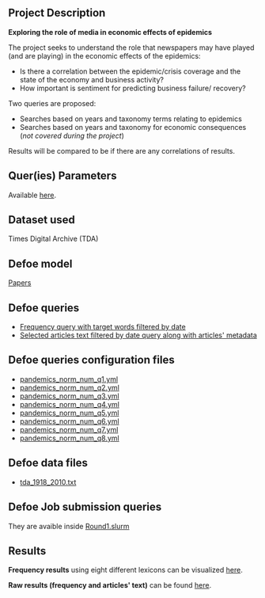 ## Project Description

**Exploring the role of media in economic effects of epidemics**

The project seeks to understand the role that newspapers may have played (and are playing) in the economic effects of the epidemics: 

- Is there a correlation between the epidemic/crisis coverage and the state of the economy and business activity? 
- How important is sentiment for predicting business failure/ recovery?  

Two queries are proposed: 
-	Searches based on years and taxonomy terms relating to epidemics 
-	Searches based on years and taxonomy for economic consequences (*not covered during the project*)

Results will be compared to be if there are any correlations of results.

## Quer(ies) Parameters

Available [here](./Query_Inputs.md).

## Dataset used

Times Digital Archive (TDA)

## Defoe model 

[Papers](https://github.com/defoe-code/defoe/tree/master/defoe/papers)

## Defoe queries

- [Frequency query with target words filtered by date](https://github.com/defoe-code/defoe/blob/master/defoe/papers/queries/target_keysearch_by_year_filter_date.py)
- [Selected articles text filtered by date query along with articles' metadata](https://github.com/defoe-code/defoe/blob/master/defoe/papers/queries/target_keysearch_by_year_filter_date_details.py)

## Defoe queries configuration files

- [pandemics_norm_num_q1.yml](https://github.com/defoe-code/defoe/blob/master/queries/pandemics_norm_num_q1.yml)
- [pandemics_norm_num_q2.yml](https://github.com/defoe-code/defoe/blob/master/queries/pandemics_norm_num_q2.yml)
- [pandemics_norm_num_q3.yml](https://github.com/defoe-code/defoe/blob/master/queries/pandemics_norm_num_q3.yml)
- [pandemics_norm_num_q4.yml](https://github.com/defoe-code/defoe/blob/master/queries/pandemics_norm_num_q4.yml)
- [pandemics_norm_num_q5.yml](https://github.com/defoe-code/defoe/blob/master/queries/pandemics_norm_num_q5.yml)
- [pandemics_norm_num_q6.yml](https://github.com/defoe-code/defoe/blob/master/queries/pandemics_norm_num_q6.yml)
- [pandemics_norm_num_q7.yml](https://github.com/defoe-code/defoe/blob/master/queries/pandemics_norm_num_q7.yml)
- [pandemics_norm_num_q8.yml](https://github.com/defoe-code/defoe/blob/master/queries/pandemics_norm_num_q8.yml)

## Defoe data files

- [tda_1918_2010.txt](https://github.com/defoe-code/defoe/blob/master/others/tda_1918_2010.txt)

## Defoe Job submission queries

They are avaible inside [Round1.slurm](../../Round1.slurm)

## Results

**Frequency results** using eight different lexicons can be visualized [here](https://github.com/defoe-code/defoe_visualization/tree/master/Round_1/Galina_Andreeva).

**Raw results (frequency and articles' text)** can be found [here](https://uoe.sharepoint.com/sites/DEFOE_Results/Shared%20Documents/Forms/AllItems.aspx?id=%2Fsites%2FDEFOE%5FResults%2FShared%20Documents%2FGalina%2Etar&parent=%2Fsites%2FDEFOE%5FResults%2FShared%20Documents).







